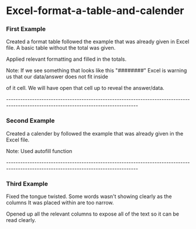 # Excel-format-a-table-and-calender
<h3> First Example </h3>
<p>Created a format table followed the example that was already given in Excel file. A basic table without the total was given. </p>
<p>Applied relevant formatting and filled in the totals. </p>
<p>Note: If we see something that looks like this "########" Excel is warning us that our data/answer does not fit inside</p>
<p>of it cell. We will have open that cell up to reveal the answer/data. </p>
<p>--------------------------------------------------------------------------------------------------------------------------------------</P>
<h3>Second Example </h3>
<p>Created a calender by followed the example that was already given in the Excel file. </p>
<p>Note: Used autofill function</P>
<p>--------------------------------------------------------------------------------------------------------------------------------------</P>
<h3>Third Example</h3> 
<P>Fixed the tongue twisted. Some words wasn't showing clearly as the columns It was placed within are too narrow.</P> 
<p>Opened up all the relevant columns to expose all of the text so it can be read clearly.</P> 
